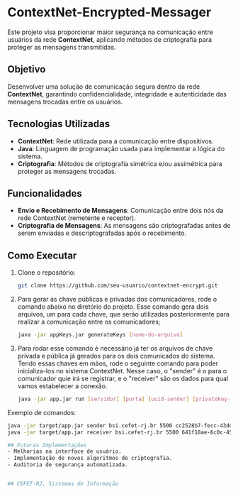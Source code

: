 # ContextNet-Encrypted-Messager

Este projeto visa proporcionar maior segurança na comunicação entre usuários da rede **ContextNet**, aplicando métodos de criptografia para proteger as mensagens transmitidas.

## Objetivo
Desenvolver uma solução de comunicação segura dentro da rede **ContextNet**, garantindo confidencialidade, integridade e autenticidade das mensagens trocadas entre os usuários.

## Tecnologias Utilizadas
- **ContextNet**: Rede utilizada para a comunicação entre dispositivos.
- **Java**: Linguagem de programação usada para implementar a lógica do sistema.
- **Criptografia**: Métodos de criptografia simétrica e/ou assimétrica para proteger as mensagens trocadas.

## Funcionalidades
- **Envio e Recebimento de Mensagens**: Comunicação entre dois nós da rede ContextNet (remetente e receptor).
- **Criptografia de Mensagens**: As mensagens são criptografadas antes de serem enviadas e descriptografadas após o recebimento.

## Como Executar
1. Clone o repositório:
   ```bash
   git clone https://github.com/seu-usuario/contextnet-encrypt.git
   
2. Para gerar as chave públicas e privadas dos comunicadores, rode o comando abaixo no diretório do projeto. Esse comando gera dois arquivos, um para cada chave, que serão utilizadas posteriormente para realizar a comunicação entre os comunicadores;
   ```bash
   java -jar appKeys.jar generateKeys [nome-do-arquivo]

3. Para rodar esse comando é necessário já ter os arquivos de chave privada e pública já gerados para os dois comunicados do sistema. Tendo essas chaves em mãos, rode o seguinte comando para poder inicializa-los no sistema ContextNet. Nesse caso, o "sender" é o para o comunicador quie irá se registrar, e o "receiver" são os dados para qual vamos estabelecer a conexão.
   ```bash
   java -jar app.jar run [servidor] [porta] [uuid-sender] [privateKey-sender] [uuid-receiver] [receiver-publicKey]

Exemplo de comandos:
   ```bash
   java -jar target/app.jar sender bsi.cefet-rj.br 5500 cc2528b7-fecc-43dd-a1c6-188546f0ccbf 641f18ae-6c0c-45c2-972f-d37c309a9b72
   java -jar target/app.jar receiver bsi.cefet-rj.br 5500 641f18ae-6c0c-45c2-972f-d37c309a9b72

## Futuras Implementações
- Melhorias na interface de usuário.
- Implementação de novos algoritmos de criptografia.
- Auditoria de segurança automatizada.


## CEFET-RJ, Sistemas de Informação
